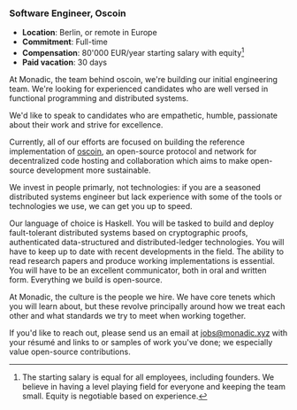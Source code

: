 ### Software Engineer, Oscoin

* **Location**: Berlin, or remote in Europe
* **Commitment**: Full-time
* **Compensation**: 80'000 EUR/year starting salary with equity[^1]
* **Paid vacation**: 30 days

At Monadic, the team behind oscoin, we're building our initial engineering
team. We're looking for experienced candidates who are well versed in
functional programming and distributed systems.

We'd like to speak to candidates who are empathetic, humble, passionate about
their work and strive for excellence.

Currently, all of our efforts are focused on building the reference
implementation of [oscoin](http://oscoin.io), an open-source protocol and
network for decentralized code hosting and collaboration which aims to make
open-source development more sustainable.

We invest in people primarly, not technologies: if you are a seasoned
distributed systems engineer but lack experience with some of the tools or
technologies we use, we can get you up to speed.

Our language of choice is Haskell. You will be tasked to build and deploy
fault-tolerant distributed systems based on cryptographic proofs, authenticated
data-structured and distributed-ledger technologies. You will have to keep up
to date with recent developments in the field. The ability to read research
papers and produce working implementations is essential. You will have to be an
excellent communicator, both in oral and written form. Everything we build is
open-source.

At Monadic, the culture is the people we hire. We have core tenets which you
will learn about, but these revolve principally around how we treat each other
and what standards we try to meet when working together.

If you'd like to reach out, please send us an email at <jobs@monadic.xyz> with
your résumé and links to or samples of work you've done; we especially value
open-source contributions.

[^1]: The starting salary is equal for all employees, including founders. We
  believe in having a level playing field for everyone and keeping the team
  small. Equity is negotiable based on experience.
